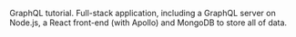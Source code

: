 GraphQL tutorial.
Full-stack application, including a GraphQL server on Node.js, a React front-end (with Apollo) and MongoDB to store all of data.
